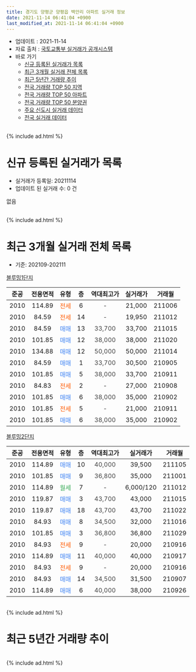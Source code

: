 ```yaml
---
title: 경기도 양평군 양평읍 백안리 아파트 실거래 정보
date: 2021-11-14 06:41:04 +0900
last_modified_at: 2021-11-14 06:41:04 +0900
---
```


* 업데이트 : 2021-11-14
* 자료 출처 : [국토교통부 실거래가 공개시스템](http://rt.molit.go.kr)
* 바로 가기
    * [신규 등록된 실거래가 목록](#신규-등록된-실거래가-목록)
    * [최근 3개월 실거래 전체 목록](#최근-3개월-실거래-전체-목록)
    * [최근 5년간 거래량 추이](#최근-5년간-거래량-추이)
    * [전국 거래량 TOP 50 지역](https://inasie.github.io/apt-trade-info/최근-3개월-전국에서-가장-거래가-많이-발생한-지역)
    * [전국 거래량 TOP 50 아파트](https://inasie.github.io/apt-trade-info/최근-3개월-전국에서-가장-거래가-많이-발생한-아파트)
    * [전국 거래량 TOP 50 분양권](https://inasie.github.io/apt-trade-info/최근-3개월-전국에서-가장-거래가-많이-발생한-분양권)
    * [주요 신도시 실거래 데이터](https://inasie.github.io/apt-trade-info/주요-신도시)
    * [전국 실거래 데이터](https://inasie.github.io/apt-trade-info/전국)
<br>
{% include ad.html %}
<br>

# 신규 등록된 실거래가 목록
* 실거래가 등록일: 20211114
* 업데이트 된 실거래 수: 0 건

없음

<br>
{% include ad.html %}
<br>

# 최근 3개월 실거래 전체 목록
* 기준: 202109-202111


[블루밍1단지](https://search.naver.com/search.naver?query=%EA%B2%BD%EA%B8%B0%EB%8F%84+%EC%96%91%ED%8F%89%EA%B5%B0+%EC%96%91%ED%8F%89%EC%9D%8D+%EB%B0%B1%EC%95%88%EB%A6%AC+%EB%B8%94%EB%A3%A8%EB%B0%8D1%EB%8B%A8%EC%A7%80)

|준공|전용면적|유형|층|역대최고가|실거래가|거래월|
|:---:|:---:|:---:|:---:|:---:|:---:|:---:|
|2010|114.89|<span style="color:#ff5a00">전세</span>|6|<span style="color:#444444">-</span>|21,000|211006|
|2010|84.59|<span style="color:#ff5a00">전세</span>|14|<span style="color:#444444">-</span>|19,950|211012|
|2010|84.59|<span style="color:#4285f3">매매</span>|13|<span style="color:#444444">33,700</span>|33,700|211015|
|2010|101.85|<span style="color:#4285f3">매매</span>|12|<span style="color:#444444">38,000</span>|38,000|211020|
|2010|134.88|<span style="color:#4285f3">매매</span>|12|<span style="color:#444444">50,000</span>|50,000|211014|
|2010|84.59|<span style="color:#4285f3">매매</span>|1|<span style="color:#444444">33,700</span>|30,500|210905|
|2010|101.85|<span style="color:#4285f3">매매</span>|5|<span style="color:#444444">38,000</span>|33,700|210911|
|2010|84.83|<span style="color:#ff5a00">전세</span>|2|<span style="color:#444444">-</span>|27,000|210908|
|2010|101.85|<span style="color:#4285f3">매매</span>|6|<span style="color:#444444">38,000</span>|35,000|210902|
|2010|101.85|<span style="color:#ff5a00">전세</span>|5|<span style="color:#444444">-</span>|21,000|210911|
|2010|101.85|<span style="color:#4285f3">매매</span>|6|<span style="color:#444444">38,000</span>|35,000|210902|

[블루밍2단지](https://search.naver.com/search.naver?query=%EA%B2%BD%EA%B8%B0%EB%8F%84+%EC%96%91%ED%8F%89%EA%B5%B0+%EC%96%91%ED%8F%89%EC%9D%8D+%EB%B0%B1%EC%95%88%EB%A6%AC+%EB%B8%94%EB%A3%A8%EB%B0%8D2%EB%8B%A8%EC%A7%80)

|준공|전용면적|유형|층|역대최고가|실거래가|거래월|
|:---:|:---:|:---:|:---:|:---:|:---:|:---:|
|2010|114.89|<span style="color:#4285f3">매매</span>|10|<span style="color:#444444">40,000</span>|39,500|211105|
|2010|101.85|<span style="color:#4285f3">매매</span>|9|<span style="color:#444444">36,800</span>|35,000|211001|
|2010|114.89|<span style="color:#34a853">월세</span>|7|<span style="color:#444444">-</span>|6,000/120|211012|
|2010|119.87|<span style="color:#4285f3">매매</span>|3|<span style="color:#444444">43,700</span>|43,000|211015|
|2010|119.87|<span style="color:#4285f3">매매</span>|18|<span style="color:#444444">43,700</span>|43,700|211022|
|2010|84.93|<span style="color:#4285f3">매매</span>|8|<span style="color:#444444">34,500</span>|32,000|211016|
|2010|101.85|<span style="color:#4285f3">매매</span>|3|<span style="color:#444444">36,800</span>|36,800|211029|
|2010|84.93|<span style="color:#ff5a00">전세</span>|9|<span style="color:#444444">-</span>|20,000|210916|
|2010|114.89|<span style="color:#4285f3">매매</span>|11|<span style="color:#444444">40,000</span>|40,000|210917|
|2010|84.93|<span style="color:#ff5a00">전세</span>|9|<span style="color:#444444">-</span>|20,000|210916|
|2010|84.93|<span style="color:#4285f3">매매</span>|14|<span style="color:#444444">34,500</span>|31,500|210907|
|2010|114.89|<span style="color:#4285f3">매매</span>|6|<span style="color:#444444">40,000</span>|38,000|210926|


<br>
{% include ad.html %}
<br>

# 최근 5년간 거래량 추이


<div style="width:100%;">
    <canvas id="deal_progress" height="200"></canvas>
</div>

<script>
new Chart(document.getElementById("deal_progress"), {
    type: 'line',
    data: {
        labels: ['201611','201612','201701','201702','201703','201704','201705','201706','201707','201708','201709','201710','201711','201712','201801','201802','201803','201804','201805','201806','201807','201808','201809','201810','201811','201812','201901','201902','201903','201904','201905','201906','201907','201908','201909','201910','201911','201912','202001','202002','202003','202004','202005','202006','202007','202008','202009','202010','202011','202012','202101','202102','202103','202104','202105','202106','202107','202108','202109','202110','202111'],
        datasets: [{
            label: '매매',
            pointRadius: 1,
            data: [2, 7, 4, 4, 5, 6, 2, 4, 6, 6, 7, 13, 5, 7, 10, 6, 12, 7, 9, 2, 3, 8, 12, 5, 6, 4, 3, 3, 8, 3, 4, 10, 5, 5, 10, 9, 10, 6, 1, 14, 7, 7, 6, 5, 12, 13, 13, 14, 4, 10, 7, 16, 11, 26, 22, 18, 14, 5, 7, 8, 1],
            borderColor: "rgba(255, 201, 14, 1)",
            backgroundColor: "rgba(255, 201, 14, 0.5)",
            fill: false,
            lineTension: 0
        },{
            label: '전월세',
            pointRadius: 1,
            data: [6, 10, 4, 8, 6, 6, 10, 6, 11, 7, 10, 12, 5, 2, 5, 5, 5, 6, 7, 10, 6, 5, 5, 5, 1, 1, 5, 8, 3, 6, 5, 3, 6, 6, 9, 5, 3, 7, 3, 5, 3, 5, 2, 2, 5, 4, 5, 5, 2, 1, 2, 1, 7, 4, 6, 1, 6, 4, 4, 3, 0],
            borderColor: "rgba(0, 141, 185, 1)",
            backgroundColor: "rgba(0, 141, 185, 0.5)",
            fill: false,
            lineTension: 0
        }
        ]
    },
    options: {
        responsive: true,
        title: {
            display: false
        },
        tooltips: {
            mode: 'index',
            intersect: false
        },
        hover: {
            mode: 'nearest',
            intersect: true
        },
        scales: {
            xAxes: [{
                display: true,
                scaleLabel: {
                    display: true,
                    labelString: '년/월'
                }
            }],
            yAxes: [{
                display: true,
                ticks: {
                    suggestedMin: 0,
                },
                scaleLabel: {
                    display: true,
                    labelString: '실거래 수'
                }
            }]
        }
    }
});

</script>


<br>
{% include ad.html %}
<br>

